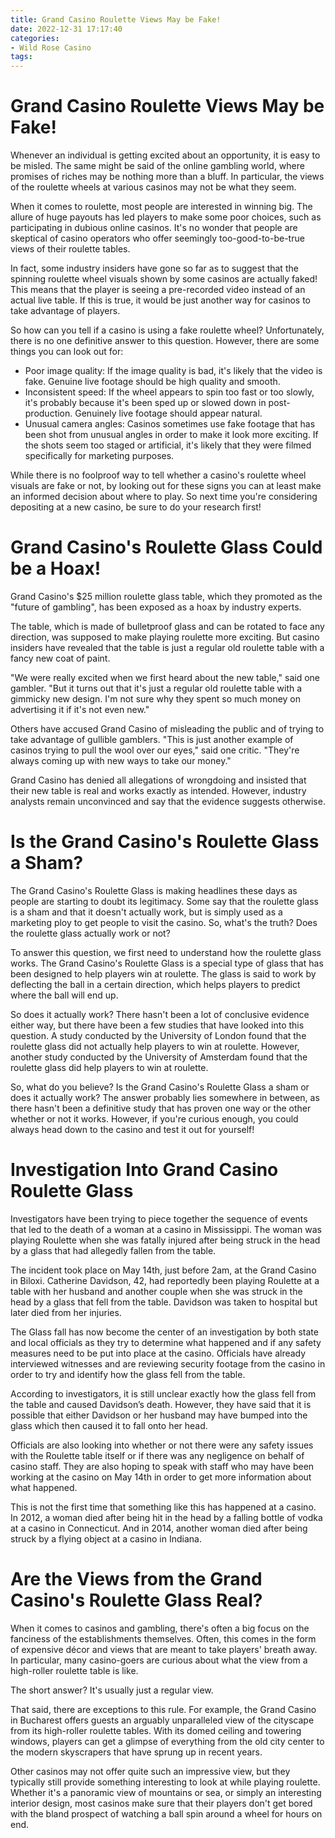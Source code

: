 ```yaml
---
title: Grand Casino Roulette Views May be Fake!
date: 2022-12-31 17:17:40
categories:
- Wild Rose Casino
tags:
---
```



#  Grand Casino Roulette Views May be Fake!

Whenever an individual is getting excited about an opportunity, it is easy to be misled. The same might be said of the online gambling world, where promises of riches may be nothing more than a bluff. In particular, the views of the roulette wheels at various casinos may not be what they seem.

When it comes to roulette, most people are interested in winning big. The allure of huge payouts has led players to make some poor choices, such as participating in dubious online casinos. It's no wonder that people are skeptical of casino operators who offer seemingly too-good-to-be-true views of their roulette tables.

In fact, some industry insiders have gone so far as to suggest that the spinning roulette wheel visuals shown by some casinos are actually faked! This means that the player is seeing a pre-recorded video instead of an actual live table. If this is true, it would be just another way for casinos to take advantage of players.

So how can you tell if a casino is using a fake roulette wheel? Unfortunately, there is no one definitive answer to this question. However, there are some things you can look out for:

- Poor image quality: If the image quality is bad, it's likely that the video is fake. Genuine live footage should be high quality and smooth.
- Inconsistent speed: If the wheel appears to spin too fast or too slowly, it's probably because it's been sped up or slowed down in post-production. Genuinely live footage should appear natural.
- Unusual camera angles: Casinos sometimes use fake footage that has been shot from unusual angles in order to make it look more exciting. If the shots seem too staged or artificial, it's likely that they were filmed specifically for marketing purposes.

While there is no foolproof way to tell whether a casino's roulette wheel visuals are fake or not, by looking out for these signs you can at least make an informed decision about where to play. So next time you're considering depositing at a new casino, be sure to do your research first!

#  Grand Casino's Roulette Glass Could be a Hoax!

Grand Casino's $25 million roulette glass table, which they promoted as the "future of gambling", has been exposed as a hoax by industry experts.

The table, which is made of bulletproof glass and can be rotated to face any direction, was supposed to make playing roulette more exciting. But casino insiders have revealed that the table is just a regular old roulette table with a fancy new coat of paint.

"We were really excited when we first heard about the new table," said one gambler. "But it turns out that it's just a regular old roulette table with a gimmicky new design. I'm not sure why they spent so much money on advertising it if it's not even new."

Others have accused Grand Casino of misleading the public and of trying to take advantage of gullible gamblers. "This is just another example of casinos trying to pull the wool over our eyes," said one critic. "They're always coming up with new ways to take our money."

Grand Casino has denied all allegations of wrongdoing and insisted that their new table is real and works exactly as intended. However, industry analysts remain unconvinced and say that the evidence suggests otherwise.

#  Is the Grand Casino's Roulette Glass a Sham?

The Grand Casino's Roulette Glass is making headlines these days as people are starting to doubt its legitimacy. Some say that the roulette glass is a sham and that it doesn't actually work, but is simply used as a marketing ploy to get people to visit the casino. So, what's the truth? Does the roulette glass actually work or not?

To answer this question, we first need to understand how the roulette glass works. The Grand Casino's Roulette Glass is a special type of glass that has been designed to help players win at roulette. The glass is said to work by deflecting the ball in a certain direction, which helps players to predict where the ball will end up.

So does it actually work? There hasn't been a lot of conclusive evidence either way, but there have been a few studies that have looked into this question. A study conducted by the University of London found that the roulette glass did not actually help players to win at roulette. However, another study conducted by the University of Amsterdam found that the roulette glass did help players to win at roulette.

So, what do you believe? Is the Grand Casino's Roulette Glass a sham or does it actually work? The answer probably lies somewhere in between, as there hasn't been a definitive study that has proven one way or the other whether or not it works. However, if you're curious enough, you could always head down to the casino and test it out for yourself!

#  Investigation Into Grand Casino Roulette Glass

Investigators have been trying to piece together the sequence of events that led to the death of a woman at a casino in Mississippi. The woman was playing Roulette when she was fatally injured after being struck in the head by a glass that had allegedly fallen from the table.

The incident took place on May 14th, just before 2am, at the Grand Casino in Biloxi. Catherine Davidson, 42, had reportedly been playing Roulette at a table with her husband and another couple when she was struck in the head by a glass that fell from the table. Davidson was taken to hospital but later died from her injuries.

The Glass fall has now become the center of an investigation by both state and local officials as they try to determine what happened and if any safety measures need to be put into place at the casino. Officials have already interviewed witnesses and are reviewing security footage from the casino in order to try and identify how the glass fell from the table.

According to investigators, it is still unclear exactly how the glass fell from the table and caused Davidson’s death. However, they have said that it is possible that either Davidson or her husband may have bumped into the glass which then caused it to fall onto her head.

Officials are also looking into whether or not there were any safety issues with the Roulette table itself or if there was any negligence on behalf of casino staff. They are also hoping to speak with staff who may have been working at the casino on May 14th in order to get more information about what happened.

This is not the first time that something like this has happened at a casino. In 2012, a woman died after being hit in the head by a falling bottle of vodka at a casino in Connecticut. And in 2014, another woman died after being struck by a flying object at a casino in Indiana.

#  Are the Views from the Grand Casino's Roulette Glass Real?

When it comes to casinos and gambling, there's often a big focus on the fanciness of the establishments themselves. Often, this comes in the form of expensive décor and views that are meant to take players' breath away. In particular, many casino-goers are curious about what the view from a high-roller roulette table is like.

The short answer? It's usually just a regular view.

That said, there are exceptions to this rule. For example, the Grand Casino in Bucharest offers guests an arguably unparalleled view of the cityscape from its high-roller roulette tables. With its domed ceiling and towering windows, players can get a glimpse of everything from the old city center to the modern skyscrapers that have sprung up in recent years.

Other casinos may not offer quite such an impressive view, but they typically still provide something interesting to look at while playing roulette. Whether it's a panoramic view of mountains or sea, or simply an interesting interior design, most casinos make sure that their players don't get bored with the bland prospect of watching a ball spin around a wheel for hours on end.